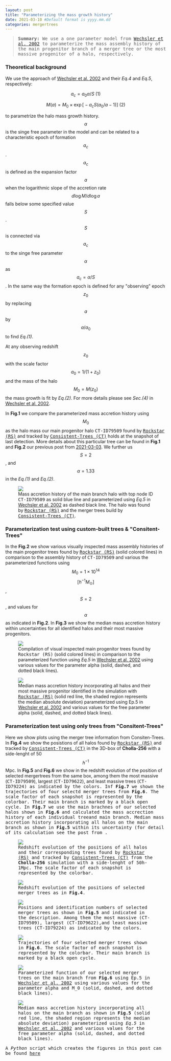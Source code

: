 ```yaml
---
layout: post
title: "Parameterizing the mass growth history"
date: 2021-03-10 #Default format is yyyy.mm.dd
categories: mergertrees
---
```


<blockquote><tt><b>Summary:</b> We use a one parameter model from <a href="https://ui.adsabs.harvard.edu/abs/2002ApJ...568...52W/abstract">Wechsler et al. 2002</a> to parameterize the mass assembly history of the main progenitor branch of a merger tree or the most massive progenitor of a halo, respectively. </tt></blockquote>

### Theoretical background

We use the approach of <a href="https://ui.adsabs.harvard.edu/abs/2002ApJ...568...52W/abstract">Wechsler et al. 2002</a> and their <i>Eq.4</i> and <i>Eq.5</i>, respectively:

$$ a_c= a_0 \alpha/S \text{  (1)}$$

$$ M(a) = M_0 \times \exp  \Big[ -a_c S \big(a_0/a - 1\big)  \Big] \text{  (2)}$$

to parametrize the halo mass growth history. $$\alpha$$ is the singe free parameter in the model and can be related to a characteristic epoch of formation $$a_c$$. $$a_c$$ is defined as the expansion factor $$a$$ when the logarithmic slope of the accretion rate $$d\log M/d\log a$$ falls below some specified value $$S$$. $$S$$ is connected via $$a_c$$ to the singe free parameter $$\alpha$$ as $$a_c=\alpha/S$$. In the same way the formation epoch is defined for any "observing" epoch $$z_0$$ by replacing $$a$$ by $$a/a_0$$ to find <i>Eq.(1)</i>.

At any observing redshift $$z_0$$ with the scale factor $$a_0=1/(1+z_0)$$ and the mass of the halo $$M_0=M(z_0)$$ the mass growth is fit by <i>Eq.(2)</i>. For more details please see <i>Sec.(4)</i> in <a href="https://ui.adsabs.harvard.edu/abs/2002ApJ...568...52W/abstract">Wechsler et al. 2002</a>.

In <b>Fig.1</b> we compare the parameterized mass accretion history using $$M_0$$ as the halo mass our main progenitor halo <tt>CT-ID79509</tt> found by <a href="https://ui.adsabs.harvard.edu/abs/2012ascl.soft10008B/abstract"><tt>Rockstar (RS)</tt></a> and tracked by <a href="https://ui.adsabs.harvard.edu/abs/2012ascl.soft10011B/abstract"><tt>Consistent-Trees (CT)</tt></a> holds at the snapshot of last detection. More details about this particular tree can be found in <b>Fig.1</b> and <b>Fig.2</b> our previous post from <a href="https://dstoppacher.github.io/A-testrun-on-merger-trees-4/">2021-03-03</a>. We further us $$S=2$$, and $$\alpha=1.33$$ in the <i>Eq.(1)</i> and <i>Eq.(2)</i>.

<figure>
  <img src="{{ site.baseurl }}/plots/2021-03-10_test.png">
  <figcaption>Mass accretion history of the main branch halo with top node ID <tt>CT-ID79509</tt> as solid blue line and parameterized using <i>Eq.5</i> in <a href="https://ui.adsabs.harvard.edu/abs/2002ApJ...568...52W/abstract">Wechsler et al. 2002</a> as dashed black line. The halo was found by <a href="https://ui.adsabs.harvard.edu/abs/2012ascl.soft10008B/abstract"><tt>Rockstar (RS)</tt></a> and the merger trees build by <a href="https://ui.adsabs.harvard.edu/abs/2012ascl.soft10011B/abstract"><tt>Consistent-Trees (CT)</tt></a>.
  </figcaption>
</figure>

### Parameterization test using custom-built trees & "Consitent-Trees"

In the <b>Fig.2</b> we show various visually inspected mass assembly histories of the main progenitor trees found by <a href="https://ui.adsabs.harvard.edu/abs/2012ascl.soft10008B/abstract"><tt>Rockstar (RS)</tt></a> (solid colored lines) in comparison to the assembly history of <tt>CT-ID79509</tt> and various the parameterized functions using $$M_0=1 \times 10^{14}$$ $$[h^{-1}M_{\odot}]$$, $$S=2$$, and values for $$\alpha$$ as indicated in <b>Fig.2</b>. In <b>Fig.3</b> we show the median mass accretion history within uncertainties for all identified halos and their most massive progenitors.

<figure>
  <img src="{{ site.baseurl }}/plots/2021-03-10_test2.png">
  <figcaption>Compilation of visual inspected main progenitor trees found by <tt>Rockstar (RS)</tt> (solid colored lines) in comparison to the parameterized function using <i>Eq.5</i> in <a href="https://ui.adsabs.harvard.edu/abs/2002ApJ...568...52W/abstract">Wechsler et al. 2002</a> using various values for the parameter alpha (solid, dashed, and dotted black lines).
  </figcaption>
</figure>

<figure>
  <img src="{{ site.baseurl }}/plots/2021-03-10_test_median.png">
  <figcaption>Median mass accretion history incorporating all halos and their most massive progenitor identified in the simulation with <a href="https://ui.adsabs.harvard.edu/abs/2012ascl.soft10008B/abstract"><tt>Rockstar (RS)</tt></a>  (solid red line, the shaded region represents the median absolute deviation) parameterized using Ep.5 in <a href="https://ui.adsabs.harvard.edu/abs/2002ApJ...568...52W/abstract">Wechsler et al. 2002</a> and various values for the free parameter alpha (solid, dashed, and dotted black lines).
  </figcaption>
</figure>

### Parameterization test using only trees from "Consitent-Trees"

Here we show plots using the merger tree information from Consiten-Trees. In <b>Fig.4</b> we show the posistions of all halos found by <a href="https://ui.adsabs.harvard.edu/abs/2012ascl.soft10008B/abstract"><tt>Rockstar (RS)</tt></a> and tracked by <a href="https://ui.adsabs.harvard.edu/abs/2012ascl.soft10011B/abstract"><tt>Consistent-Trees (CT)</tt></a> in the 3D-box of <b>Cholla-256</b> with a side-lenght of 50$$h^{-1}$$Mpc. In <b>Fig.5</b> and <b>Fig.6</b> we show in the redshift evolution of the position of selected mergertrees from the same box, among them the most massive (<tt>CT-ID79509</tt>), largest (<tt>CT-ID79622</tt>), and least massive trees (<tt>CT-ID79224<tt>) as indicated by the colors. Inf <b>Fig.7</b> we shown the trajectories of four selectd merger trees from <b>Fig.6</b>. The scale factor of each snapshot is represented by the colorbar. Their main branch is marked by a black open cycle. In <b>Fig.7</b> we use the main brachnes of our selected halos shown in <b>Fig.6</b> and calculated the mass accrection history of each individual treeand main branch. Median mass accretion history incorporating all halos on the main branch as shown in <b>Fig.5</b> within its uncertainty (for detail of its calculation see the post from .

<figure>
  <img src="{{ site.baseurl }}/plots/2021-03-11_all_CT.png">
  <figcaption>Redshift evolution of the positions of all halos and their corresponding trees found by <a href="https://ui.adsabs.harvard.edu/abs/2012ascl.soft10008B/abstract"><tt>Rockstar (RS)</tt></a>  and tracked by <a href="https://ui.adsabs.harvard.edu/abs/2012ascl.soft10011B/abstract"><tt>Consistent-Trees (CT)</tt></a> from the <b>Cholla-256</b> simulation with a side-lenght of 50h-1Mpc. The scale factor of each snapshot is represented by the colorbar.
  </figcaption>
</figure>

<figure>
  <img src="{{ site.baseurl }}/plots/2021-03-11_selected_CT.png">
  <figcaption>Redshift evolution of the positions of selected merger trees as in <b>Fig.4</b>.
  </figcaption>
</figure>

<figure>
  <img src="{{ site.baseurl }}/plots/2021-03-11_selected_indv_color_CT.png">
  <figcaption>Positions and identification numbers of selected merger trees as shown in <b>Fig.5</b> and indicated in the description. Among them the most massive (<tt>CT-ID79509</tt>), largest (<tt>CT-ID79622</tt>),and least massive trees (<tt>CT-ID79224<tt>) as indicated by the colors.
  </figcaption>
</figure>

<figure>
  <img src="{{ site.baseurl }}/plots/2021-03-16_selected_traj_CT.png">
  <figcaption>Trajectories of four selected merger trees shown in <b>Fig.6</b>. The scale factor of each snapshot is represented by the colorbar. Their main branch is marked by a black open cycle.
  </figcaption>
</figure>

<figure>
  <img src="{{ site.baseurl }}/plots/2021-03-16_Parameterization_Test_selected_CT.png">
  <figcaption>Parameterized function of our selected merger trees on the main branch from <b>Fig.6</b> using Ep.5 in <a href="https://ui.adsabs.harvard.edu/abs/2002ApJ...568...52W/abstract">Wechsler et al. 2002</a> using various values for the parameter alpha and M_0 (solid, dashed, and dotted black lines).
  </figcaption>
</figure>

<figure>
  <img src="{{ site.baseurl }}/plots/2021-03-15_Parameterization_Test_CT.png">
  <figcaption>Median mass accretion history incorporating all halos on the main branch as shown in <b>Fig.5</b> (solid red line, the shaded region represents the median absolute deviation) parameterized using <i>Eq.5</i> in <a href="https://ui.adsabs.harvard.edu/abs/2002ApJ...568...52W/abstract">Wechsler et al. 2002</a> and various values for the free parameter alpha (solid, dashed, and dotted black lines).
  </figcaption>
</figure>

A <i>Python</i> script which creates the figures in this post can be found <a href="https://dstoppacher.github.io/python_scripts/2021-03-10_Parameterization_test.py"><tt>here</tt></a>
